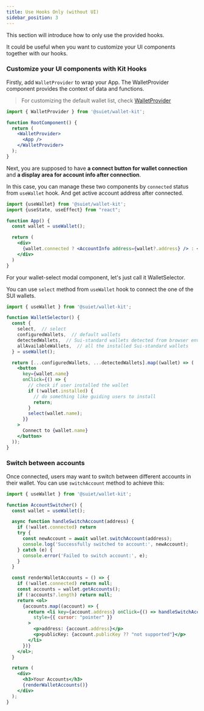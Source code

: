 ```yaml
---
title: Use Hooks Only (without UI)
sidebar_position: 3
---
```


This section will introduce how to only use the provided hooks. 

It could be useful when you want to customize your UI components together with our hooks. 

### Customize your UI components with Kit Hooks

Firstly, add `WalletProvider` to wrap your App. The WalletProvider component provides the context of data and functions.

> For customizing the default wallet list, check [WalletProvider](/docs/components/WalletProvider#customize-your-wallet-list-on-modal)

```jsx
import { WalletProvider } from '@suiet/wallet-kit';

function RootComponent() {
  return (
    <WalletProvider>
      <App />
    </WalletProvider>
  );
}
```

Next, you are supposed to have **a connect button for wallet connection** and **a display area for account info after connection**.

In this case, you can manage these two components by `connected` status from `useWallet` hook.
 And get active account address after connected.

```jsx
import {useWallet} from '@suiet/wallet-kit';
import {useState, useEffect} from "react";

function App() {
  const wallet = useWallet();

  return (
    <div>
      {wallet.connected ? <AccountInfo address={wallet?.address} /> : <ConnectButton />}
    </div>
  )
}
```

For your wallet-select modal component, let's just call it WalletSelector. 

You can use `select` method from `useWallet` hook to connect the one of the SUI wallets. 

```jsx
import { useWallet } from '@suiet/wallet-kit';

function WalletSelector() {
  const { 
    select,  // select 
    configuredWallets,  // default wallets
    detectedWallets,  // Sui-standard wallets detected from browser env
    allAvailableWallets,  // all the installed Sui-standard wallets
  } = useWallet();

  return [...configuredWallets, ...detectedWallets].map((wallet) => (
    <button
      key={wallet.name}
      onClick={() => {
        // check if user installed the wallet
        if (!wallet.installed) {
          // do something like guiding users to install
          return;
        }
        select(wallet.name);
      }}
    >
      Connect to {wallet.name}
    </button>
  ));
}
```

### Switch between accounts

Once connected, users may want to switch between different accounts in their wallet. You can use `switchAccount` method to achieve this:

```jsx
import { useWallet } from '@suiet/wallet-kit';

function AccountSwitcher() {
  const wallet = useWallet();

  async function handleSwitchAccount(address) {
    if (!wallet.connected) return
    try {
      const newAccount = await wallet.switchAccount(address);
      console.log('Successfully switched to account:', newAccount);
    } catch (e) {
      console.error('Failed to switch account:', e);
    }
  }

  const renderWalletAccounts = () => {
    if (!wallet.connected) return null;
    const accounts = wallet.getAccounts();
    if (!accounts?.length) return null;
    return <ol>
      {accounts.map((account) => {
        return <li key={account.address} onClick={() => handleSwitchAccount(account.address)}
          style={{ cursor: "pointer" }}
        >
          <p>address: {account.address}</p>
          <p>publicKey: {account.publicKey ?? "not supported"}</p>
        </li>
      })}
    </ol>;
  }

  return (
    <div>
      <h3>Your Accounts</h3>
      {renderWalletAccounts()}
    </div>
  );
}
```


